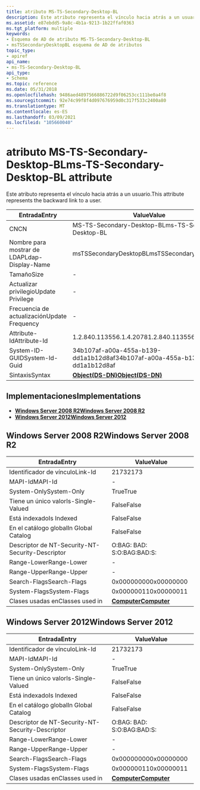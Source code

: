```yaml
---
title: atributo MS-TS-Secondary-Desktop-BL
description: Este atributo representa el vínculo hacia atrás a un usuario. | atributo MS-TS-Secondary-Desktop-BL
ms.assetid: e87ebdd5-9a8c-4b1a-9213-1b22ffaf0363
ms.tgt_platform: multiple
keywords:
- Esquema de AD de atributo MS-TS-Secondary-Desktop-BL
- msTSSecondaryDesktopBL esquema de AD de atributos
topic_type:
- apiref
api_name:
- ms-TS-Secondary-Desktop-BL
api_type:
- Schema
ms.topic: reference
ms.date: 05/31/2018
ms.openlocfilehash: 9486aed4897566886722d9f06253cc111be0a4f8
ms.sourcegitcommit: 92e74c99f8f4d097676959d0c317f533c2400a80
ms.translationtype: MT
ms.contentlocale: es-ES
ms.lasthandoff: 03/09/2021
ms.locfileid: "105660040"
---
```

# <a name="ms-ts-secondary-desktop-bl-attribute"></a><span data-ttu-id="582c6-106">atributo MS-TS-Secondary-Desktop-BL</span><span class="sxs-lookup"><span data-stu-id="582c6-106">ms-TS-Secondary-Desktop-BL attribute</span></span>

<span data-ttu-id="582c6-107">Este atributo representa el vínculo hacia atrás a un usuario.</span><span class="sxs-lookup"><span data-stu-id="582c6-107">This attribute represents the backward link to a user.</span></span>



| <span data-ttu-id="582c6-108">Entrada</span><span class="sxs-lookup"><span data-stu-id="582c6-108">Entry</span></span> | <span data-ttu-id="582c6-109">Value</span><span class="sxs-lookup"><span data-stu-id="582c6-109">Value</span></span> |
|-------------------|-----------------------------------------|
| <span data-ttu-id="582c6-110">CN</span><span class="sxs-lookup"><span data-stu-id="582c6-110">CN</span></span>                | <span data-ttu-id="582c6-111">MS-TS-Secondary-Desktop-BL</span><span class="sxs-lookup"><span data-stu-id="582c6-111">ms-TS-Secondary-Desktop-BL</span></span>              |
| <span data-ttu-id="582c6-112">Nombre para mostrar de LDAP</span><span class="sxs-lookup"><span data-stu-id="582c6-112">Ldap-Display-Name</span></span> | <span data-ttu-id="582c6-113">msTSSecondaryDesktopBL</span><span class="sxs-lookup"><span data-stu-id="582c6-113">msTSSecondaryDesktopBL</span></span>                  |
| <span data-ttu-id="582c6-114">Tamaño</span><span class="sxs-lookup"><span data-stu-id="582c6-114">Size</span></span>              | \-                                      |
| <span data-ttu-id="582c6-115">Actualizar privilegio</span><span class="sxs-lookup"><span data-stu-id="582c6-115">Update Privilege</span></span>  | \-                                      |
| <span data-ttu-id="582c6-116">Frecuencia de actualización</span><span class="sxs-lookup"><span data-stu-id="582c6-116">Update Frequency</span></span>  | \-                                      |
| <span data-ttu-id="582c6-117">Attribute-Id</span><span class="sxs-lookup"><span data-stu-id="582c6-117">Attribute-Id</span></span>      | <span data-ttu-id="582c6-118">1.2.840.113556.1.4.2078</span><span class="sxs-lookup"><span data-stu-id="582c6-118">1.2.840.113556.1.4.2078</span></span>                 |
| <span data-ttu-id="582c6-119">System-ID-GUID</span><span class="sxs-lookup"><span data-stu-id="582c6-119">System-Id-Guid</span></span>    | <span data-ttu-id="582c6-120">34b107af-a00a-455a-b139-dd1a1b12d8af</span><span class="sxs-lookup"><span data-stu-id="582c6-120">34b107af-a00a-455a-b139-dd1a1b12d8af</span></span>    |
| <span data-ttu-id="582c6-121">Sintaxis</span><span class="sxs-lookup"><span data-stu-id="582c6-121">Syntax</span></span>            | [<span data-ttu-id="582c6-122">**Object(DS-DN)**</span><span class="sxs-lookup"><span data-stu-id="582c6-122">**Object(DS-DN)**</span></span>](s-object-ds-dn.md) |



## <a name="implementations"></a><span data-ttu-id="582c6-123">Implementaciones</span><span class="sxs-lookup"><span data-stu-id="582c6-123">Implementations</span></span>

-   [<span data-ttu-id="582c6-124">**Windows Server 2008 R2**</span><span class="sxs-lookup"><span data-stu-id="582c6-124">**Windows Server 2008 R2**</span></span>](#windows-server-2008-r2)
-   [<span data-ttu-id="582c6-125">**Windows Server 2012**</span><span class="sxs-lookup"><span data-stu-id="582c6-125">**Windows Server 2012**</span></span>](#windows-server-2012)

## <a name="windows-server-2008-r2"></a><span data-ttu-id="582c6-126">Windows Server 2008 R2</span><span class="sxs-lookup"><span data-stu-id="582c6-126">Windows Server 2008 R2</span></span>



| <span data-ttu-id="582c6-127">Entrada</span><span class="sxs-lookup"><span data-stu-id="582c6-127">Entry</span></span> | <span data-ttu-id="582c6-128">Value</span><span class="sxs-lookup"><span data-stu-id="582c6-128">Value</span></span> |
|------------------------|-------------------------------------------|
| <span data-ttu-id="582c6-129">Identificador de vínculo</span><span class="sxs-lookup"><span data-stu-id="582c6-129">Link-Id</span></span>                | <span data-ttu-id="582c6-130">2173</span><span class="sxs-lookup"><span data-stu-id="582c6-130">2173</span></span>                                      |
| <span data-ttu-id="582c6-131">MAPI-Id</span><span class="sxs-lookup"><span data-stu-id="582c6-131">MAPI-Id</span></span>                | \-                                        |
| <span data-ttu-id="582c6-132">System-Only</span><span class="sxs-lookup"><span data-stu-id="582c6-132">System-Only</span></span>            | <span data-ttu-id="582c6-133">True</span><span class="sxs-lookup"><span data-stu-id="582c6-133">True</span></span>                                      |
| <span data-ttu-id="582c6-134">Tiene un único valor</span><span class="sxs-lookup"><span data-stu-id="582c6-134">Is-Single-Valued</span></span>       | <span data-ttu-id="582c6-135">False</span><span class="sxs-lookup"><span data-stu-id="582c6-135">False</span></span>                                     |
| <span data-ttu-id="582c6-136">Está indexado</span><span class="sxs-lookup"><span data-stu-id="582c6-136">Is Indexed</span></span>             | <span data-ttu-id="582c6-137">False</span><span class="sxs-lookup"><span data-stu-id="582c6-137">False</span></span>                                     |
| <span data-ttu-id="582c6-138">En el catálogo global</span><span class="sxs-lookup"><span data-stu-id="582c6-138">In Global Catalog</span></span>      | <span data-ttu-id="582c6-139">False</span><span class="sxs-lookup"><span data-stu-id="582c6-139">False</span></span>                                     |
| <span data-ttu-id="582c6-140">Descriptor de NT-Security-</span><span class="sxs-lookup"><span data-stu-id="582c6-140">NT-Security-Descriptor</span></span> | <span data-ttu-id="582c6-141">O:BAG: BAD: S:</span><span class="sxs-lookup"><span data-stu-id="582c6-141">O:BAG:BAD:S:</span></span>                              |
| <span data-ttu-id="582c6-142">Range-Lower</span><span class="sxs-lookup"><span data-stu-id="582c6-142">Range-Lower</span></span>            | \-                                        |
| <span data-ttu-id="582c6-143">Range-Upper</span><span class="sxs-lookup"><span data-stu-id="582c6-143">Range-Upper</span></span>            | \-                                        |
| <span data-ttu-id="582c6-144">Search-Flags</span><span class="sxs-lookup"><span data-stu-id="582c6-144">Search-Flags</span></span>           | <span data-ttu-id="582c6-145">0x00000000</span><span class="sxs-lookup"><span data-stu-id="582c6-145">0x00000000</span></span>                                |
| <span data-ttu-id="582c6-146">System-Flags</span><span class="sxs-lookup"><span data-stu-id="582c6-146">System-Flags</span></span>           | <span data-ttu-id="582c6-147">0x00000011</span><span class="sxs-lookup"><span data-stu-id="582c6-147">0x00000011</span></span>                                |
| <span data-ttu-id="582c6-148">Clases usadas en</span><span class="sxs-lookup"><span data-stu-id="582c6-148">Classes used in</span></span>        | [<span data-ttu-id="582c6-149">**Computer**</span><span class="sxs-lookup"><span data-stu-id="582c6-149">**Computer**</span></span>](c-computer.md)<br/> |



## <a name="windows-server-2012"></a><span data-ttu-id="582c6-150">Windows Server 2012</span><span class="sxs-lookup"><span data-stu-id="582c6-150">Windows Server 2012</span></span>



| <span data-ttu-id="582c6-151">Entrada</span><span class="sxs-lookup"><span data-stu-id="582c6-151">Entry</span></span> | <span data-ttu-id="582c6-152">Value</span><span class="sxs-lookup"><span data-stu-id="582c6-152">Value</span></span> |
|------------------------|-------------------------------------------|
| <span data-ttu-id="582c6-153">Identificador de vínculo</span><span class="sxs-lookup"><span data-stu-id="582c6-153">Link-Id</span></span>                | <span data-ttu-id="582c6-154">2173</span><span class="sxs-lookup"><span data-stu-id="582c6-154">2173</span></span>                                      |
| <span data-ttu-id="582c6-155">MAPI-Id</span><span class="sxs-lookup"><span data-stu-id="582c6-155">MAPI-Id</span></span>                | \-                                        |
| <span data-ttu-id="582c6-156">System-Only</span><span class="sxs-lookup"><span data-stu-id="582c6-156">System-Only</span></span>            | <span data-ttu-id="582c6-157">True</span><span class="sxs-lookup"><span data-stu-id="582c6-157">True</span></span>                                      |
| <span data-ttu-id="582c6-158">Tiene un único valor</span><span class="sxs-lookup"><span data-stu-id="582c6-158">Is-Single-Valued</span></span>       | <span data-ttu-id="582c6-159">False</span><span class="sxs-lookup"><span data-stu-id="582c6-159">False</span></span>                                     |
| <span data-ttu-id="582c6-160">Está indexado</span><span class="sxs-lookup"><span data-stu-id="582c6-160">Is Indexed</span></span>             | <span data-ttu-id="582c6-161">False</span><span class="sxs-lookup"><span data-stu-id="582c6-161">False</span></span>                                     |
| <span data-ttu-id="582c6-162">En el catálogo global</span><span class="sxs-lookup"><span data-stu-id="582c6-162">In Global Catalog</span></span>      | <span data-ttu-id="582c6-163">False</span><span class="sxs-lookup"><span data-stu-id="582c6-163">False</span></span>                                     |
| <span data-ttu-id="582c6-164">Descriptor de NT-Security-</span><span class="sxs-lookup"><span data-stu-id="582c6-164">NT-Security-Descriptor</span></span> | <span data-ttu-id="582c6-165">O:BAG: BAD: S:</span><span class="sxs-lookup"><span data-stu-id="582c6-165">O:BAG:BAD:S:</span></span>                              |
| <span data-ttu-id="582c6-166">Range-Lower</span><span class="sxs-lookup"><span data-stu-id="582c6-166">Range-Lower</span></span>            | \-                                        |
| <span data-ttu-id="582c6-167">Range-Upper</span><span class="sxs-lookup"><span data-stu-id="582c6-167">Range-Upper</span></span>            | \-                                        |
| <span data-ttu-id="582c6-168">Search-Flags</span><span class="sxs-lookup"><span data-stu-id="582c6-168">Search-Flags</span></span>           | <span data-ttu-id="582c6-169">0x00000000</span><span class="sxs-lookup"><span data-stu-id="582c6-169">0x00000000</span></span>                                |
| <span data-ttu-id="582c6-170">System-Flags</span><span class="sxs-lookup"><span data-stu-id="582c6-170">System-Flags</span></span>           | <span data-ttu-id="582c6-171">0x00000011</span><span class="sxs-lookup"><span data-stu-id="582c6-171">0x00000011</span></span>                                |
| <span data-ttu-id="582c6-172">Clases usadas en</span><span class="sxs-lookup"><span data-stu-id="582c6-172">Classes used in</span></span>        | [<span data-ttu-id="582c6-173">**Computer**</span><span class="sxs-lookup"><span data-stu-id="582c6-173">**Computer**</span></span>](c-computer.md)<br/> |



 

 





